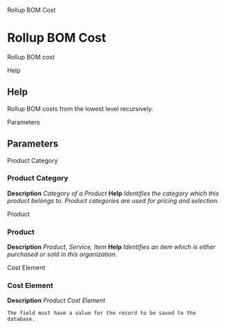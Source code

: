 
Rollup BOM Cost
# Rollup BOM Cost


Rollup BOM cost

Help
## Help

Rollup BOM costs from the lowest level recursively.

Parameters
## Parameters


Product Category
### Product Category

**Description**
 *Category of a Product*
**Help**
 *Identifies the category which this product belongs to.  Product categories are used for pricing and selection.*

Product
### Product

**Description**
 *Product, Service, Item*
**Help**
 *Identifies an item which is either purchased or sold in this organization.*

Cost Element
### Cost Element

**Description**
 *Product Cost Element*

```
The field must have a value for the record to be saved to the database.
```